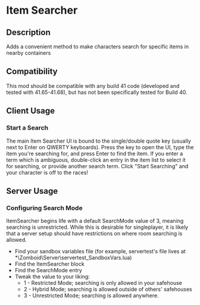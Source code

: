 # Item Searcher

## Description

Adds a convenient method to make characters search for specific items in nearby containers

## Compatibility

This mod should be compatible with any build 41 code (developed and tested with 41.65-41.68), but has not been specifically tested for Build 40.

## Client Usage

### Start a Search
The main Item Searcher UI is bound to the single/double quote key (usually next to Enter on QWERTY keyboards). Press the key to open the UI, type the item you're searching for, and press Enter to find the item. If you enter a term which is ambiguous, double-click an entry in the item list to select it for searching, or provide another search term. Click "Start Searching" and your character is off to the races!


## Server Usage

### Configuring Search Mode
ItemSearcher begins life with a default SearchMode value of 3, meaning searching is unrestricted. While this is desirable for singleplayer, it is likely that a server setup should have restrictions on where room searching is allowed.

* Find your sandbox variables file (for example, servertest's file lives at *\Zomboid\Server\servertest_SandboxVars.lua)
* Find the ItemSearcher block
* Find the SearchMode entry
* Tweak the value to your liking:
    * 1 - Restricted Mode; searching is only allowed in your safehouse
    * 2 - Hybrid Mode; searching is allowed outside of others' safehouses
    * 3 - Unrestricted Mode; searching is allowed anywhere.
